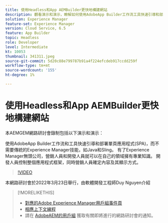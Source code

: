 ```yaml
---
title: 使用Headless和App AEMBuilder更快地構建網站
description: 觀看演示和演示，瞭解如何使用AdobeApp Builder工作流工具快速引導和部署單SPA頁應用程式()。
solution: Experience Manager
feature-set: Experience Manager
version: Cloud Service, 6.5
feature: App Builder
topic: Headless
role: Developer
level: Intermediate
kt: 10053
thumbnail: 341311.jpeg
source-git-commit: 5d20c88e799787b91a4f224efcdeb917ccdd259f
workflow-type: tm+mt
source-wordcount: '155'
ht-degree: 1%

---
```


# 使用Headless和App AEMBuilder更快地構建網站

本AEMGEM網路研討會錄制包括以下演示和演示：

使用AdobeApp Builder工作流和工具快速引導和部署單頁應用程式(SPA)，而不需要傳統的Experience Manager技能，如Java和Sling。 有了Experience Manager無頭公司，營銷人員和開發人員就可以在自己的領域擁有專業知識。 開發人員控制整個應用程式框架，同時營銷人員確定內容及其顯示方式。

>[!VIDEO](https://video.tv.adobe.com/v/341311/?quality=12&learn=on)

本網路研討會於2022年3月23日舉行，由軟體開發工程師Duy Nguyen介紹

>[!MORELIKETHIS]
>
>* [對應的Adobe Experience Manager用戶組事件頁](https://aem-augs.adobe.com/details/adobe-experience-manager-aem-learning-chapter-presents-aem-gems-build-sites-faster-with-aem-headless-and-app-builder/)
>* [相應上下文線程](https://adobe.ly/3LkSWdm)
>* 請在 [AdobeAEM的用戶組](https://aem-augs.adobe.com/) 獲取有關即將進行的網路研討會的通知。

